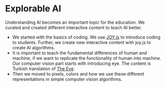 # Explorable AI

Understanding AI becomes an important topic for the education. We curated and created different interactive content to teach AI better.  

- We started with the basics of coding. We use [JOY.js](https://ncase.me/joy/) to introduce coding to students. Further, we create new interactive content with joy.js to create AI algorithms.
- It is important to teach the fundamental differences of human and machine, if we want to replicate the functionality of human into machine. Our computer vision part starts with introducing eye. The content is Turkish translation of [The Eye](https://idyll.pub/post/the-eye-5b169094cce3bece5d95e964/).
- Then we moved to pixels, colors and how we use these different representations in simple computer vision algorithms.

